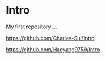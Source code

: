 # Intro
My first repository ...

https://github.com/Charles-Sui/Intro

https://github.com/Haoyang9759/Intro
